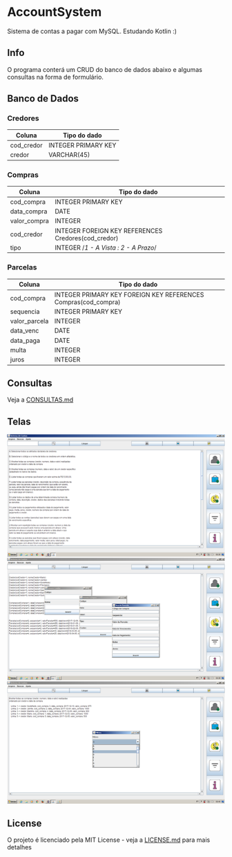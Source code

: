 # AccountSystem
Sistema de contas a pagar com MySQL. Estudando Kotlin :)

## Info
O programa conterá um CRUD do banco de dados abaixo e algumas consultas na forma de formulário.

## Banco de Dados
### Credores
  | Coluna      | Tipo do dado        |
  | ----------- | ------------------- |
  | cod_credor  | INTEGER PRIMARY KEY |
  | credor      | VARCHAR(45)         |
  
### Compras
  | Coluna        | Tipo do dado                                        |
  | ------------- | --------------------------------------------------- |
  | cod_compra    | INTEGER PRIMARY KEY                                 |
  | data_compra   | DATE                                                |
  | valor_compra  | INTEGER                                             |
  | cod_credor    | INTEGER FOREIGN KEY REFERENCES Credores(cod_credor) |
  | tipo          | INTEGER /*1 - A Vista : 2 - A Prazo*/               |

### Parcelas
  | Coluna        | Tipo do dado                                                    |
  | ------------- | --------------------------------------------------------------- |
  | cod_compra    | INTEGER PRIMARY KEY FOREIGN KEY REFERENCES Compras(cod_compra)  |
  | sequencia     | INTEGER PRIMARY KEY                                             |
  | valor_parcela | INTEGER                                                         |
  | data_venc     | DATE                                                            |
  | data_paga     | DATE                                                            |
  | multa         | INTEGER                                                         |
  | juros         | INTEGER                                                         |

## Consultas
Veja a [CONSULTAS.md](CONSULTAS.md)

## Telas
![Consultas](https://raw.githubusercontent.com/MarioMatheus/AccountSystem/master/telas/consultas.png)
![Inserções](https://raw.githubusercontent.com/MarioMatheus/AccountSystem/master/telas/insercoes.png)
![Filtrando](https://raw.githubusercontent.com/MarioMatheus/AccountSystem/master/telas/filtrando.png)

## License
O projeto é licenciado pela MIT License - veja a [LICENSE.md](LICENSE) para mais detalhes
